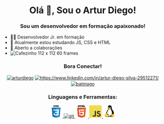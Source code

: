 <h1 align="center">Olá 👋, Sou o Artur Diego!</h1>
<h3 align="center">Sou um desenvolvedor em formação apaixonado!</h3>

- 👨‍💻 Desenvolvedor Jr. em formação
- 📖 Atualmente estou estudando JS, CSS e HTML
- 🤙 Aberto a colaborações
- ![Cafezinho 112 x 112  60 frames](https://user-images.githubusercontent.com/105228399/171324176-577c5a03-faf2-43f9-b499-fa48777d746f.gif)



<h3 align="center">Bora Conectar!</h3>
<p align="center">
<a href="https://twitter.com/arturdiego" target="blank"><img align="center" src="https://raw.githubusercontent.com/rahuldkjain/github-profile-readme-generator/master/src/images/icons/Social/twitter.svg" alt="arturdiego" height="30" width="40" /></a>
<a href="https://linkedin.com/in/https://www.linkedin.com/in/artur-diego-silva-29512271/" target="blank"><img align="center" src="https://raw.githubusercontent.com/rahuldkjain/github-profile-readme-generator/master/src/images/icons/Social/linked-in-alt.svg" alt="https://www.linkedin.com/in/artur-diego-silva-29512271/" height="30" width="40" /></a>
<a href="https://instagram.com/batmago" target="blank"><img align="center" src="https://raw.githubusercontent.com/rahuldkjain/github-profile-readme-generator/master/src/images/icons/Social/instagram.svg" alt="batmago" height="30" width="40" /></a>
</p>
<h3 align="center">Linguagens e Ferramentas:</h3>
<p align="center"> <a href="https://www.w3schools.com/css/" target="_blank" rel="noreferrer"> <img src="https://raw.githubusercontent.com/devicons/devicon/master/icons/css3/css3-original-wordmark.svg" alt="css3" width="40" height="40"/> </a> <a href="https://git-scm.com/" target="_blank" rel="noreferrer"> <img src="https://www.vectorlogo.zone/logos/git-scm/git-scm-icon.svg" alt="git" width="40" height="40"/> </a> <a href="https://www.w3.org/html/" target="_blank" rel="noreferrer"> <img src="https://raw.githubusercontent.com/devicons/devicon/master/icons/html5/html5-original-wordmark.svg" alt="html5" width="40" height="40"/> </a> <a href="https://developer.mozilla.org/en-US/docs/Web/JavaScript" target="_blank" rel="noreferrer"> <img src="https://raw.githubusercontent.com/devicons/devicon/master/icons/javascript/javascript-original.svg" alt="javascript" width="40" height="40"/> </a> <a href="https://www.linux.org/" target="_blank" rel="noreferrer"> <img src="https://raw.githubusercontent.com/devicons/devicon/master/icons/linux/linux-original.svg" alt="linux" width="40" height="40"/> </a> </p>



